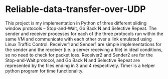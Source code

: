# Reliable-data-transfer-over-UDP

This project is my implementation in Python of three different sliding window protocols – Stop-and-Wait, Go Back N and Selective Repeat. The sender and receiver processes for each of the three protocols run within the same VM and communicate with each other over a link emulated using Linux Traffic Control. Receiver1 and Sender1 are simple implementations for the sender and the receiver (i.e. a server receiving a file) in ideal conditions, so no need to check for packet loss. Receiver2 and Sender2 are for the Stop-and-Wait protocol, and Go Back N and Selective Repeat are represented by the files ending in 3 and 4 respectively. Timer is a helper python program for time functionality.
